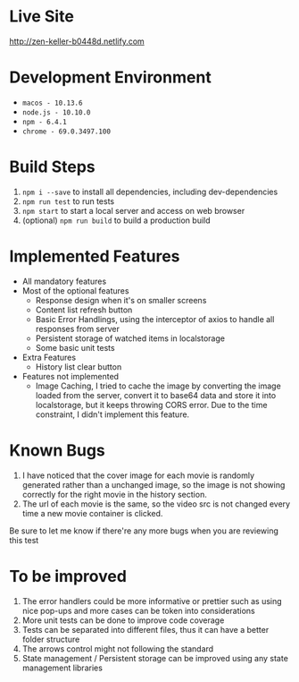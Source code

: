 # Live Site
http://zen-keller-b0448d.netlify.com

# Development Environment
* `macos - 10.13.6`
* `node.js - 10.10.0`
* `npm - 6.4.1`
* `chrome - 69.0.3497.100`

# Build Steps
1. `npm i --save` to install all dependencies, including dev-dependencies
2. `npm run test` to run tests
3. `npm start` to start a local server and access on web browser
4. (optional) `npm run build` to build a production build

# Implemented Features
* All mandatory features
* Most of the optional features
    * Response design when it's on smaller screens
    * Content list refresh button
    * Basic Error Handlings, using the interceptor of axios to handle all responses from server
    * Persistent storage of watched items in localstorage
    * Some basic unit tests
* Extra Features
    * History list clear button
* Features not implemented
    * Image Caching, I tried to cache the image by converting the image loaded from the server, convert it to base64 data and store it into localstorage, but it keeps throwing CORS error. Due to the time constraint, I didn't implement this feature.

# Known Bugs
1. I have noticed that the cover image for each movie is randomly generated rather than a unchanged image, so the image is not showing correctly for the right movie in the history section.
2. The url of each movie is the same, so the video src is not changed every time a new movie container is clicked.

Be sure to let me know if there're any more bugs when you are reviewing this test

# To be improved
1. The error handlers could be more informative or prettier such as using nice pop-ups and more cases can be token into considerations
2. More unit tests can be done to improve code coverage
3. Tests can be separated into different files, thus it can have a better folder structure 
4. The arrows control might not following the standard
5. State management / Persistent storage can be improved using any state management libraries